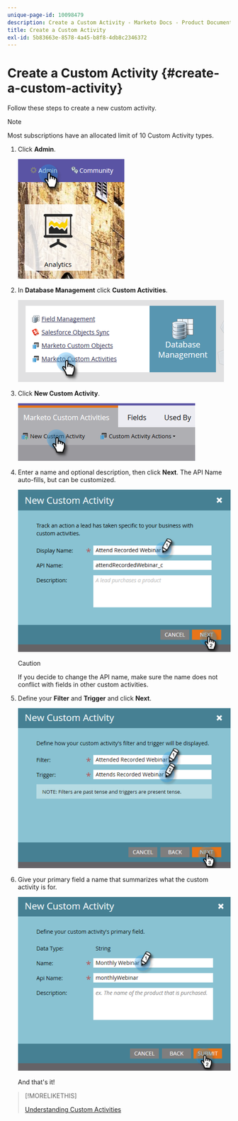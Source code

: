 ```yaml
---
unique-page-id: 10098479
description: Create a Custom Activity - Marketo Docs - Product Documentation
title: Create a Custom Activity
exl-id: 5b83663e-8578-4a45-b8f8-4db8c2346372
---
```

# Create a Custom Activity {#create-a-custom-activity}

Follow these steps to create a new custom activity.

>[!NOTE]
>
>Most subscriptions have an allocated limit of 10 Custom Activity types.

1. Click **Admin**.

   ![](assets/one.png)

1. In **Database Management** click **Custom Activities**.

   ![](assets/two.png)

1. Click **New Custom Activity**.

   ![](assets/three.png)

1. Enter a name and optional description, then click **Next**. The API Name auto-fills, but can be customized.

   ![](assets/four.png)

   >[!CAUTION]
   >
   >If you decide to change the API name, make sure the name does not conflict with fields in other custom activities.

1. Define your **Filter** and **Trigger** and click **Next**.

   ![](assets/five.png)

1. Give your primary field a name that summarizes what the custom activity is for.

   ![](assets/six.png)

   And that's it!

>[!MORELIKETHIS]
>
>[Understanding Custom Activities](/help/marketo/product-docs/administration/marketo-custom-activities/understanding-custom-activities.md)
